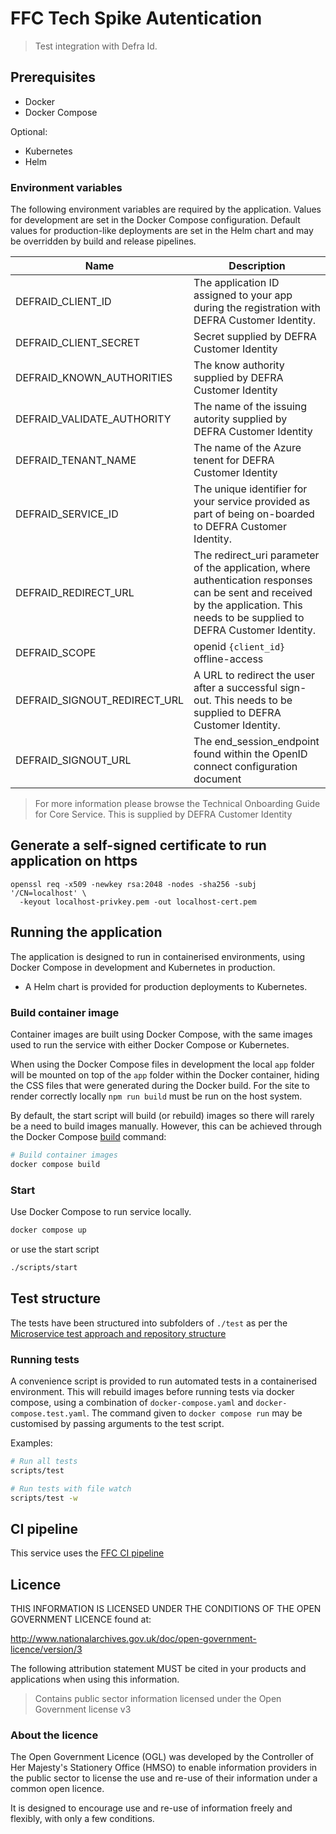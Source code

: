 # FFC Tech Spike Autentication

> Test integration with Defra Id. 

## Prerequisites

- Docker
- Docker Compose

Optional:

- Kubernetes
- Helm

### Environment variables

The following environment variables are required by the application.
Values for development are set in the Docker Compose configuration. Default
values for production-like deployments are set in the Helm chart and may be
overridden by build and release pipelines.

| Name                                            | Description                                                                                      |
| ----                                            | -----------                                                                                      |
|DEFRAID_CLIENT_ID|The application ID assigned to your app during the registration with DEFRA Customer Identity.
|DEFRAID_CLIENT_SECRET| Secret supplied by DEFRA Customer Identity
|DEFRAID_KNOWN_AUTHORITIES| The know authority supplied by DEFRA Customer Identity
|DEFRAID_VALIDATE_AUTHORITY| The name of the issuing autority supplied by DEFRA Customer Identity
|DEFRAID_TENANT_NAME| The name of the Azure tenent for DEFRA Customer Identity
|DEFRAID_SERVICE_ID|The unique identifier for your service provided as part of being on-boarded to DEFRA Customer Identity.
|DEFRAID_REDIRECT_URL|The redirect_uri parameter of the application, where authentication responses can be sent and received by the application. This needs to be supplied to DEFRA Customer Identity.
|DEFRAID_SCOPE| openid `{client_id}` offline-access
|DEFRAID_SIGNOUT_REDIRECT_URL| A URL to redirect the user after a successful sign-out. This needs to be supplied to DEFRA Customer Identity.
|DEFRAID_SIGNOUT_URL| The end_session_endpoint found within the OpenID connect configuration document

 > For more information please browse the Technical Onboarding Guide for Core Service. This is supplied by DEFRA Customer Identity

## Generate a self-signed certificate to run application on https

```
openssl req -x509 -newkey rsa:2048 -nodes -sha256 -subj '/CN=localhost' \
  -keyout localhost-privkey.pem -out localhost-cert.pem
```

## Running the application

The application is designed to run in containerised environments, using Docker
Compose in development and Kubernetes in production.

- A Helm chart is provided for production deployments to Kubernetes.

### Build container image

Container images are built using Docker Compose, with the same images used to
run the service with either Docker Compose or Kubernetes.

When using the Docker Compose files in development the local `app` folder will
be mounted on top of the `app` folder within the Docker container, hiding the
CSS files that were generated during the Docker build. For the site to render
correctly locally `npm run build` must be run on the host system.

By default, the start script will build (or rebuild) images so there will
rarely be a need to build images manually. However, this can be achieved
through the Docker Compose
[build](https://docs.docker.com/compose/reference/build/) command:

```sh
# Build container images
docker compose build
```

### Start

Use Docker Compose to run service locally.

```sh
docker compose up
```

or use the start script

```sh
./scripts/start
```

## Test structure

The tests have been structured into subfolders of `./test` as per the
[Microservice test approach and repository structure](https://eaflood.atlassian.net/wiki/spaces/FPS/pages/1845396477/Microservice+test+approach+and+repository+structure)

### Running tests

A convenience script is provided to run automated tests in a containerised
environment. This will rebuild images before running tests via docker compose,
using a combination of `docker-compose.yaml` and `docker-compose.test.yaml`.
The command given to `docker compose run` may be customised by passing
arguments to the test script.

Examples:

```sh
# Run all tests
scripts/test

# Run tests with file watch
scripts/test -w
```

## CI pipeline

This service uses the [FFC CI pipeline](https://github.com/DEFRA/ffc-jenkins-pipeline-library)

## Licence

THIS INFORMATION IS LICENSED UNDER THE CONDITIONS OF THE OPEN GOVERNMENT
LICENCE found at:

<http://www.nationalarchives.gov.uk/doc/open-government-licence/version/3>

The following attribution statement MUST be cited in your products and
applications when using this information.

> Contains public sector information licensed under the Open Government license
> v3

### About the licence

The Open Government Licence (OGL) was developed by the Controller of Her
Majesty's Stationery Office (HMSO) to enable information providers in the
public sector to license the use and re-use of their information under a common
open licence.

It is designed to encourage use and re-use of information freely and flexibly,
with only a few conditions.
